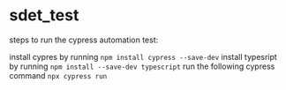 # sdet_test
steps to run the cypress automation test:

install cypres by running `npm install cypress --save-dev`
install typesript by running `npm install --save-dev typescript`
run the following cypress command `npx cypress run`
